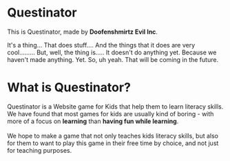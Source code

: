 # Questinator
This is Questinator, made by **Doofenshmirtz Evil Inc**.

It's a thing...
That does stuff....
And the things that it does are very cool.........
But, well, the thing is.....
It doesn't do anything yet.
Because we haven't made anything.
Yet.
So, uh yeah.
That will be coming in the future.

# What is Questinator?
Questinator is a Website game for Kids that help them to learn literacy skills. We have found that most games for kids are usually kind of boring - with more of a focus on **learning** than **having fun while learning**.
<br><br>
We hope to make a game that not only teaches kids literacy skills, but also for them to want to play this game in their free time by choice, and not just for teaching purposes.